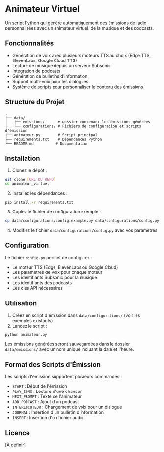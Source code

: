 # Animateur Virtuel

Un script Python qui génère automatiquement des émissions de radio personnalisées avec un animateur virtuel, de la musique et des podcasts.

## Fonctionnalités

- Génération de voix avec plusieurs moteurs TTS au choix (Edge TTS, ElevenLabs, Google Cloud TTS)
- Lecture de musique depuis un serveur Subsonic
- Intégration de podcasts
- Génération de bulletins d'information
- Support multi-voix pour les dialogues
- Système de scripts pour personnaliser le contenu des émissions

## Structure du Projet

```
.
├── data/
│   ├── emissions/      # Dossier contenant les émissions générées
│   └── configurations/ # Fichiers de configuration et scripts d'émission
├── animateur.py        # Script principal
├── requirements.txt    # Dépendances Python
└── README.md          # Documentation
```

## Installation

1. Clonez le dépôt :
```bash
git clone [URL_DU_REPO]
cd animateur_virtuel
```

2. Installez les dépendances :
```bash
pip install -r requirements.txt
```

3. Copiez le fichier de configuration exemple :
```bash
cp data/configurations/config.example.py data/configurations/config.py
```

4. Modifiez le fichier `data/configurations/config.py` avec vos paramètres

## Configuration

Le fichier `config.py` permet de configurer :
- Le moteur TTS (Edge, ElevenLabs ou Google Cloud)
- Les paramètres de voix pour chaque moteur
- Les identifiants Subsonic pour la musique
- Les identifiants des podcasts
- Les clés API nécessaires

## Utilisation

1. Créez un script d'émission dans `data/configurations/` (voir les exemples existants)
2. Lancez le script :
```bash
python animateur.py
```

Les émissions générées seront sauvegardées dans le dossier `data/emissions/` avec un nom unique incluant la date et l'heure.

## Format des Scripts d'Émission

Les scripts d'émission supportent plusieurs commandes :
- `START` : Début de l'émission
- `PLAY_SONG` : Lecture d'une chanson
- `NEXT_PROMPT` : Texte de l'animateur
- `ADD_PODCAST` : Ajout d'un podcast
- `INTERLOCUTEUR` : Changement de voix pour un dialogue
- `JOURNAL` : Insertion d'un bulletin d'information
- `INSERT` : Insertion d'un fichier audio

## Licence

[À définir]
